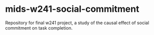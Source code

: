 # mids-w241-social-commitment
Repository for final w241 project, a study of the causal effect of social commitment on task completion.
